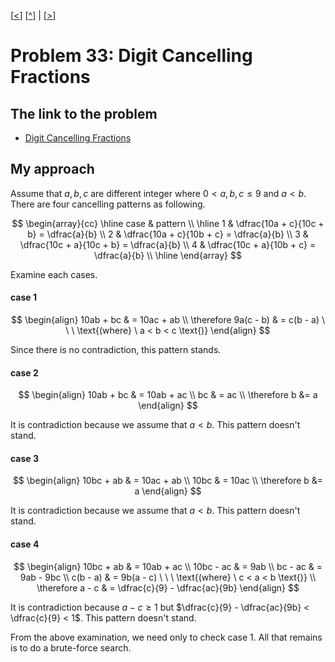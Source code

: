 \[[<](./p0032.md)] \[[^](../README.md)] | \[[>](./p0034.md)]

# Problem 33: Digit Cancelling Fractions

## The link to the problem

- [Digit Cancelling Fractions](https://projecteuler.net/problem=33)

## My approach

Assume that $a, b, c$ are different integer where $0 < a, b, c \le 9$ and $a < b$.
There are four cancelling patterns as following.

$$
\begin{array}{cc}
\hline
case  & pattern \\
\hline
1 & \dfrac{10a + c}{10c + b} = \dfrac{a}{b} \\
2 & \dfrac{10a + c}{10b + c} = \dfrac{a}{b} \\
3 & \dfrac{10c + a}{10c + b} = \dfrac{a}{b} \\
4 & \dfrac{10c + a}{10b + c} = \dfrac{a}{b} \\
\hline
\end{array}
$$

Examine each cases.

#### case 1

$$
\begin{align}
10ab + bc  & = 10ac + ab \\
\therefore 9a(c - b) & = c(b - a) \ \ \ \text{(where} \ a < b < c \text{)}
\end{align}
$$

Since there is no contradiction, this pattern stands.

#### case 2

$$
\begin{align}
10ab + bc  & = 10ab + ac \\
bc & = ac \\
\therefore b &= a
\end{align}
$$

It is contradiction because we assume that $a < b$. This pattern doesn't stand.

#### case 3

$$
\begin{align}
10bc + ab  & = 10ac + ab \\
10bc & = 10ac \\
\therefore b &= a
\end{align}
$$

It is contradiction because we assume that $a < b$. This pattern doesn't stand.

#### case 4

$$
\begin{align}
10bc + ab & = 10ab + ac \\
10bc - ac & = 9ab \\
bc - ac & = 9ab - 9bc \\
c(b - a) & = 9b(a - c)  \ \ \ \text{(where} \ c < a < b \text{)} \\
\therefore a - c & = \dfrac{c}{9} - \dfrac{ac}{9b}
\end{align}
$$

It is contradiction because $a - c \ge 1$ but $\dfrac{c}{9} - \dfrac{ac}{9b} < \dfrac{c}{9} < 1$.
This pattern doesn't stand.

From the above examination, we need only to check case 1. All that remains is to do a brute-force search.
